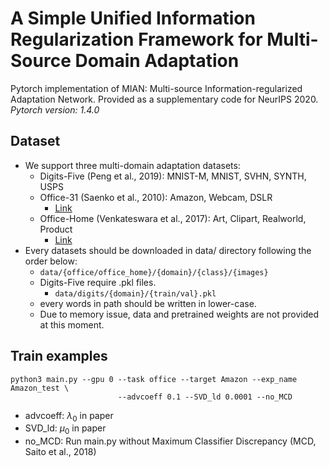 # A Simple Unified Information Regularization Framework for Multi-Source Domain Adaptation
Pytorch implementation of MIAN: Multi-source Information-regularized Adaptation Network.
Provided as a supplementary code for NeurIPS 2020. 
*Pytorch version: 1.4.0*

## Dataset
- We support three multi-domain adaptation datasets: 
  - Digits-Five (Peng et al., 2019): MNIST-M, MNIST, SVHN, SYNTH, USPS
  - Office-31 (Saenko et al., 2010): Amazon, Webcam, DSLR
    - [Link](https://people.eecs.berkeley.edu/~jhoffman/domainadapt/#datasets_code)
  - Office-Home (Venkateswara et al., 2017): Art, Clipart, Realworld, Product
    - [Link](http://hemanthdv.org/OfficeHome-Dataset/)
- Every datasets should be downloaded in data/ directory following the order below:
    - `data/{office/office_home}/{domain}/{class}/{images}`
    - Digits-Five require .pkl files. 
      - `data/digits/{domain}/{train/val}.pkl`
    - every words in path should be written in lower-case.
  - Due to memory issue, data and pretrained weights are not provided at this moment.

## Train examples


```
python3 main.py --gpu 0 --task office --target Amazon --exp_name Amazon_test \ 
                        --advcoeff 0.1 --SVD_ld 0.0001 --no_MCD
```
- advcoeff: $\lambda_0$ in paper
- SVD_ld: $\mu_0$ in paper
- no_MCD: Run main.py without Maximum Classifier Discrepancy (MCD, Saito et al., 2018)

